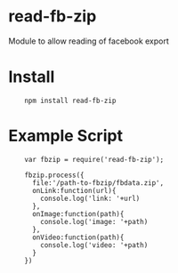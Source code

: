 # read-fb-zip
Module to allow reading of facebook export
# Install
        npm install read-fb-zip
# Example Script
        var fbzip = require('read-fb-zip');

        fbzip.process({
          file:'/path-to-fbzip/fbdata.zip',
          onLink:function(url){
            console.log('link: '+url)
          },
          onImage:function(path){
            console.log('image: '+path)
          },
          onVideo:function(path){
            console.log('video: '+path)
          }
        })
